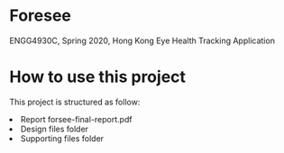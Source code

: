 # Foresee
ENGG4930C, Spring 2020, Hong Kong Eye Health Tracking Application

# How to use this project
This project is structured as follow:

<li>Report forsee-final-report.pdf</li>
<li>Design files folder</li>
<li>Supporting files folder</li>

